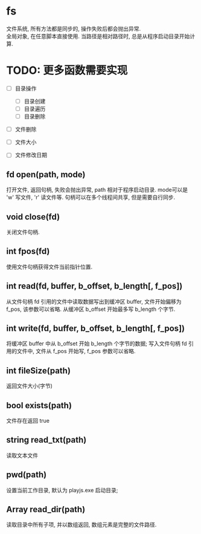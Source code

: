 # fs

文件系统, 所有方法都是同步的, 操作失败后都会抛出异常.  
全局对象, 在任意脚本直接使用.
当路径是相对路径时, 总是从程序启动目录开始计算.


# TODO: 更多函数需要实现

* [ ] 目录操作
  * [ ] 目录创建
  * [ ] 目录遍历
  * [ ] 目录删除
* [ ] 文件删除
* [ ] 文件大小
* [ ] 文件修改日期


## fd open(path, mode)

打开文件, 返回句柄, 失败会抛出异常, path 相对于程序启动目录.
mode可以是 'w' 写文件, 'r' 读文件等.
句柄可以在多个线程间共享, 但是需要自行同步.


## void close(fd)

关闭文件句柄.


## int fpos(fd)

使用文件句柄获得文件当前指针位置.


## int read(fd, buffer, b_offset, b_length[, f_pos])

从文件句柄 fd 引用的文件中读取数据写出到缓冲区 buffer, 
文件开始偏移为 f_pos, 该参数可以省略.
从缓冲区 b_offset 开始最多写 b_length 个字节.


## int write(fd, buffer, b_offset, b_length[, f_pos])

将缓冲区 buffer 中从 b_offset 开始 b_length 个字节的数据;
写入文件句柄 fd 引用的文件中, 文件从 f_pos 开始写, f_pos 参数可以省略.


## int fileSize(path)

返回文件大小(字节)


## bool exists(path)

文件存在返回 true


## string read_txt(path)

读取文本文件


## pwd(path)

设置当前工作目录, 默认为 playjs.exe 启动目录; 


## Array read_dir(path)

读取目录中所有子项, 并以数组返回, 数组元素是完整的文件路径.
